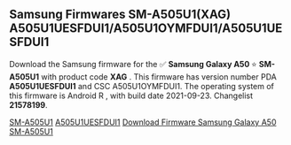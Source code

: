 <h2>Samsung Firmwares SM-A505U1(XAG) A505U1UESFDUI1/A505U1OYMFDUI1/A505U1UESFDUI1</h2>
Download the Samsung firmware for the ✅ <strong>Samsung Galaxy A50 </strong> ⭐ <strong>SM-A505U1</strong> with product code <strong>XAG</strong> . This firmware has version number PDA <strong>A505U1UESFDUI1</strong> and CSC A505U1OYMFDUI1. The operating system of this firmware is Android R , with build date 2021-09-23. Changelist <strong>21578199</strong>.


[SM-A505U1](https://samfirm.shop/samsung/model/SM-A505U1)
[A505U1UESFDUI1](https://samfirm.shop/samsung/pda/A505U1UESFDUI1)
[Download Firmware Samsung Galaxy A50 SM-A505U1](https://samfirm.shop/samsung/firmware/458703)
